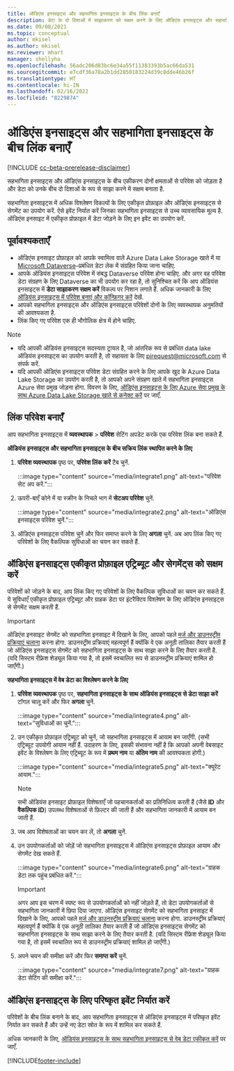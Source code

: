```yaml
---
title: ऑडिएंस इनसाइट्स और सहभागिता इनसाइट्स के बीच लिंक बनाएँ
description: डेटा के दो दिशाओं में साझाकरण को सक्षम करने के लिए ऑडिएंस इनसाइट्स और सहभागिता इनसाइट्स के बीच सक्रिय लिंक बनाएँ.
ms.date: 09/08/2021
ms.topic: conceptual
author: mkisel
ms.author: mkisel
ms.reviewer: mhart
manager: shellyha
ms.openlocfilehash: 56adc206d83bc6e34a55f11383393b5ac66da531
ms.sourcegitcommit: e7cdf36a78a2b1dd2850183224d39c8dde46b26f
ms.translationtype: HT
ms.contentlocale: hi-IN
ms.lasthandoff: 02/16/2022
ms.locfileid: "8229874"
---
```

# <a name="create-a-link-between-audience-insights-and-engagement-insights"></a>ऑडिएंस इनसाइट्स और सहभागिता इनसाइट्स के बीच लिंक बनाएँ

[!INCLUDE [cc-beta-prerelease-disclaimer](includes/cc-beta-prerelease-disclaimer.md)]

सहभागिता इनसाइट्स और ऑडिएंस इनसाइट्स के बीच एकीकरण दोनों क्षमताओं से परिवेश को जोड़ता है और डेटा को उनके बीच दो दिशाओं के रूप से साझा करने में सक्षम बनाता है.

सहभागिता इनसाइट्स में अधिक विश्लेषण विकल्पों के लिए एकीकृत प्रोफ़ाइल और ऑडिएंस इनसाइट्स से सेगमेंट का उपयोग करें. ऐसे इवेंट निर्यात करें जिनका सहभागिता इनसाइट्स से उच्च व्यावसायिक मूल्य है. ऑडिएंस इनसाइट में एकीकृत प्रोफ़ाइल में डेटा जोड़ने के लिए इन इवेंट का उपयोग करें.

## <a name="prerequisites"></a>पूर्वावश्यकताएँ

- ऑडिएंस इनसाइट प्रोफ़ाइल को आपके स्वामित्व वाले Azure Data Lake Storage खाते में या [Microsoft Dataverse](/powerapps/maker/data-platform/data-platform-intro)&ndash;प्रबंधित डेटा लेक में संग्रहित किया जाना चाहिए. 
- आपके ऑडियंस इनसाइट्स परिवेश में संबद्ध Dataverse परिवेश होना चाहिए. और अगर वह परिवेश डेटा संग्रहण के लिए Dataverse का भी उपयोग कर रहा है, तो सुनिश्चित करें कि आप ऑडियंस इनसाइट्स में **डेटा साझाकरण सक्षम करें** विकल्प पर निशान लगाते हैं. अधिक जानकारी के लिए [ऑडियंस इनसाइट्स में परिवेश बनाएं और कॉन्फ़िगर करें](../audience-insights/create-environment.md) देखें.
- आपको सहभागिता इनसाइट्स और ऑडिएंस इनसाइट्स परिवेशों दोनों के लिए व्यवस्थापक अनुमतियों की आवश्यकता है.
- लिंक किए गए परिवेश एक ही भौगोलिक क्षेत्र में होने चाहिए.

> [!NOTE]
> - यदि आपकी ऑडियंस इनसाइट्स सदस्यता ट्रायल है, जो आंतरिक रूप से प्रबंधित data lake ऑडियंस इनसाइट्स का उपयोग करती है, तो सहायता के लिए [pirequest@microsoft.com](mailto:pirequest@microsoft.com) से संपर्क करें. 
> - यदि आपकी ऑडिएंस इनसाइट्स परिवेश डेटा संग्रहित करने के लिए आपके खुद के Azure Data Lake Storage का उपयोग करती है, तो आपको अपने संग्रहण खाते में सहभागिता इनसाइट्स Azure सेवा प्रमुख जोड़ना होगा. विवरण के लिए, [ऑडिएंस इनसाइट्स के लिए Azure सेवा प्रमुख के साथ Azure Data Lake Storage खाते से कनेक्ट करें](../audience-insights/connect-service-principal.md) पर जाएँ. 


## <a name="create-an-environment-link"></a>लिंक परिवेश बनाएँ

आप सहभागिता इनसाइट्स में **व्यवस्थापक** > **परिवेश** सेटिंग अपडेट करके एक परिवेश लिंक बना सकते हैं.

**ऑडियंस इनसाइट्स और सहभागिता इनसाइट्स के बीच सक्रिय लिंक स्थापित करने के लिए**

1. **परिवेश व्यवस्थापक** पृष्ठ पर, **परिवेश लिंक करें** टैब चुनें.

    :::image type="content" source="media/integrate1.png" alt-text="परिवेश सेट अप करें.":::

1. ऊपरी-बाएँ कोने में या स्क्रीन के निचले भाग में **सेटअप परिवेश** चुनें.

     :::image type="content" source="media/integrate2.png" alt-text="ऑडिएंस इनसाइट्स परिवेश चुनें.":::

1. ऑडिएंस इनसाइट्स परिवेश चुनें और फिर समाप्त करने के लिए **अगला** चुनें. अब आप लिंक किए गए परिवेशों के लिए वैकल्पिक सुविधाओं का चयन कर सकते हैं.
 
## <a name="enable-audience-insights-unified-profiles-attributes-and-segments"></a>ऑडिएंस इनसाइट्स एकीकृत प्रोफ़ाइल एट्रिब्यूट और सेगमेंट्स को सक्षम करें

परिवेशों को जोड़ने के बाद, आप लिंक किए गए परिवेशों के लिए वैकल्पिक सुविधाओं का चयन कर सकते हैं. ये सुविधाएँ एकीकृत प्रोफ़ाइल एट्रिब्यूट और ग्राहक डेटा पर इंटरैक्टिव विश्लेषण के लिए ऑडिएंस इनसाइट्स से सेगमेंट सक्षम करती हैं.

> [!IMPORTANT]
> ऑडिएंस इनसाइट सेगमेंट को सहभागिता इनसाइट में दिखाने के लिए, आपको पहले [मर्ज और डाउनस्ट्रीम प्रक्रियाएं चलाना](../audience-insights/merge-entities.md) करना होगा. डाउनस्ट्रीम प्रक्रियाएं महत्वपूर्ण हैं क्योंकि वे एक अनूठी तालिका तैयार करती हैं जो ऑडिएंस इनसाइट्स सेगमेंट को सहभागिता इनसाइट्स के साथ साझा करने के लिए तैयार करती है. (यदि सिस्टम रीफ्रेश शेड्यूल किया गया है, तो इसमें स्वचालित रूप से डाउनस्ट्रीम प्रक्रियाएं शामिल हो जाएँगी.)

**सहभागिता इनसाइट्स में वेब डेटा का विश्लेषण करने के लिए**

1. **परिवेश व्यवस्थापक** पृष्ठ पर, **सहभागिता इनसाइट्स के साथ ऑडियंस इनसाइट्स से डेटा साझा करें** टॉगल चालू करें और फिर **अगला** चुनें.

    :::image type="content" source="media/integrate4.png" alt-text="सुविधाओं का चुनें.":::

1. उन एकीकृत प्रोफ़ाइल एट्रिब्यूट को चुनें, जो सहभागिता इनसाइट्स में आयाम बन जाएँगी. (सभी एट्रिब्यूट उपयोगी आयाम नहीं हैं. उदाहरण के लिए, इसकी संभावना नहीं है कि आपको अपनी वेबसाइट इवेंट के विश्लेषण के लिए एट्रिब्यूट के रूप में **प्रथम नाम** या **अंतिम नाम** की आवश्यकता होगी.)

    :::image type="content" source="media/integrate5.png" alt-text="क्यूरेट आयाम.":::

   >[!NOTE]
   > सभी ऑडियंस इनसाइट प्रोफ़ाइल विशेषताएँ जो पहचानकर्ताओं का प्रतिनिधित्व करती हैं (जैसे **ID** और **वैकल्पिक ID**) उपलब्ध विशेषताओं से फ़िल्टर की जाती हैं और सहभागिता जानकारी में आयाम बन जाती हैं.

1. जब आप विशेषताओं का चयन कर लें, तो **अगला** चुनें.
1. उन उपयोगकर्ताओं को जोड़ें जो सहभागिता इनसाइट्स में ऑडिएंस इनसाइट्स प्रोफ़ाइल आयाम और सेगमेंट देख सकते हैं.

    :::image type="content" source="media/integrate6.png" alt-text="ग्राहक डेटा तक पहुंच प्रबंधित करें.":::

   > [!IMPORTANT]
   > अगर आप इस चरण में स्पष्ट रूप से उपयोगकर्ताओं को नहीं जोड़ते हैं, तो डेटा उपयोगकर्ताओं से सहभागिता जानकारी में छिपा दिया जाएगा.
   > ऑडिएंस इनसाइट सेगमेंट को सहभागिता इनसाइट में दिखाने के लिए, आपको पहले [मर्ज और डाउनस्ट्रीम प्रक्रियाएं चलाना](../audience-insights/merge-entities.md) करना होगा. डाउनस्ट्रीम प्रक्रियाएं महत्वपूर्ण हैं क्योंकि वे एक अनूठी तालिका तैयार करती हैं जो ऑडिएंस इनसाइट्स सेगमेंट को सहभागिता इनसाइट्स के साथ साझा करने के लिए तैयार करती है. (यदि सिस्टम रीफ्रेश शेड्यूल किया गया है, तो इसमें स्वचालित रूप से डाउनस्ट्रीम प्रक्रियाएं शामिल हो जाएँगी.)

1. अपने चयन की समीक्षा करें और फिर **समाप्त करें** चुनें.

    :::image type="content" source="media/integrate7.png" alt-text="ग्राहक डेटा सेटिंग की समीक्षा करें.":::

## <a name="export-refined-events-to-audience-insights"></a>ऑडिएंस इनसाइट्स के लिए परिष्कृत इवेंट निर्यात करें

परिवेशों के बीच लिंक बनाने के बाद, आप सहभागिता इनसाइट्स से ऑडिएंस इनसाइट्स में परिष्कृत इवेंट निर्यात कर सकते हैं और उन्हें नए डेटा स्रोत के रूप में शामिल कर सकते हैं. 

अधिक जानकारी के लिए, [ऑडियंस इनसाइट्स के साथ सहभागिता इनसाइट्स से वेब डेटा एकीकृत करें](../audience-insights/integrate-engagement-insights.md) पर जाएँ.

<!--
## Share engagement insights refined events with audience insights

After you create a link between environments, a new option becomes available for you to share [refined events](refined-events.md) with audience insights.

Consider the following when creating refined events for audience insights: 

- Provide a meaningful name for the refined event. It will be used as an activity name in audience insights.
- Select at least the following properties to create an activity in audience insights: 
    - Signal.Action.Name indicates the activity details.
    - Signal.User.Id maps with the customer ID.
    - Signal.View.Uri is a web address as a basis for segments or measures.
    - Signal.Export.Id is a primary key for events.
    - Signal.Timestamp determines the date and time for the activity.

To share refined events:

1. From the engagement insights menu, select **Data** and then select the **Events** tab.
2. On the **Action** menu, select **Share as activity**.

    :::image type="content" source="media/integrate8.png" alt-text="Data shared events settings.":::

3. You can view and stop actively shared events on the **Export and Sharing** tab.
4. -- per Michael K, we need a mock here (Mukesh needs to update to reflect what happens in AUI once a user shares a refined event (i.e. no longer AUI, data wrangler needs to go discover data in the storage, the shared event is available as a DS and entity, correct?)

### Attach refined events shared as activities to unified profiles in audience insights

You can bring customer web activity data from engagement insights into audience insights. In addition to transactional, demographic, or behavioral data, you can view activities on the web in unified customer profiles. You can then use these profiles to get insights such as segments, measures, and predictions for audience activation.

Follow the steps in [data unification](../audience-insights/data-unification.md) to map, match, and merge website authentication information to unified profiles in audience insights.

You can also share refined events that are now available in audience insights, identified as data sources and entities. 

Next, you can relate event data from engagement insights as unified activities in customer profiles.

### Relate refined event data as an activity of a customer profile

After unifying the data, you can configure the activity for the customer profile. For more information, go to [Customer activities](../audience-insights/activities.md).

:::image type="content" source="media/web-event-activity.png" alt-text="Activities page with expanded Edit activity pane.":::

Next, configure the new activity by using mapping elements: 

- **Primary Key**: Signal.Export.Id, a unique ID that is available for every event record in engagement insights. This property is automatically generated.

- **Timestamp**: Signal.Timestamp in the event property.

- **Event**: Signal.Name, the event name that you want to track.

- **Web address**: Signal.View.Uri that refers to the URI of the page that created the event.

- **Details**: Signal.Action.Name to represent the information to associate with the event. The selected property in this case indicates that the event is for email promotion.

- **Activity type**: In this example, we choose the existing activity type WebLog. This selection is a useful filter option to run prediction models or create segments based on this activity type.

- **Set up relationship**: This important setting ties the activity to existing customer profiles. **Signal.User.Id** is the identifier configured in the SDK to be collected. It relates to the user ID in other data sources that are configured in audience insights. 

This example configures the relationship between Signal.User.Id and RetailCustomers:CustomerRetailId, which is the primary key that was identified in the map step of the data unification process.

After processing the activities, you can review customer records and open a customer card to see activities from engagement insights in the timeline. 

> [!TIP]
> To find a customer ID that has an engagement insights activity, go to **Entities** and preview the data for the UnifiedActivity entity. **ActivityTypeDisplay = WebLog** contains the engagement insights activity configured in the preceding example. Copy the customer ID for one of those records and search<!--note from editor: Edit okay? I couldn't quite follow this.-- > for that ID on the **Customers** page.

--> 

[!INCLUDE[footer-include](../includes/footer-banner.md)]
